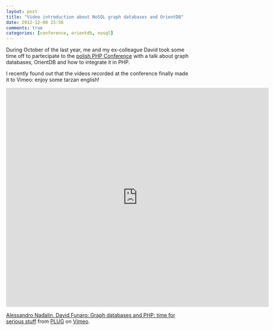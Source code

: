```yaml
---
layout: post
title: "Video introduction about NoSQL graph databases and OrientDB"
date: 2012-12-08 15:56
comments: true
categories: [conference, orientdb, nosql]
---
```


During October of the last year, me and my ex-colleague David
took some time off to partecipate to the [polish PHP Conference](http://phpcon.pl/2011/pl/)
with a talk about graph databases, OrientDB and how to integrate it
in PHP.

<!-- more -->

I recently found out that the videos recorded at the conference
finally made it to Vimeo: enjoy some tarzan english!

<iframe src="http://player.vimeo.com/video/53451968?badge=0" width="720" height="600" frameborder="0" webkitAllowFullScreen mozallowfullscreen allowFullScreen></iframe> <p><a href="http://vimeo.com/53451968">Alessandro Nadalin, David Funaro: Graph databases and PHP: time for serious stuff</a> from <a href="http://vimeo.com/user10854134">PLUG</a> on <a href="http://vimeo.com">Vimeo</a>.</p>